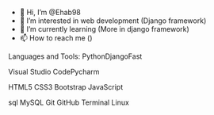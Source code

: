- 👋 Hi, I’m @Ehab98
- 👀 I’m interested in web development (Django framework)
- 🌱 I’m currently learning (More in django framework)
- 📫 How to reach me ()

Languages and Tools:
PythonDjangoFast    

Visual Studio CodePycharm

HTML5 CSS3 Bootstrap  JavaScript

 sql MySQL  Git GitHub Terminal Linux 




<!---
Ehab98/Ehab98 is a ✨ special ✨ repository because its `README.md` (this file) appears on your GitHub profile.
You can click the Preview link to take a look at your changes.
--->
